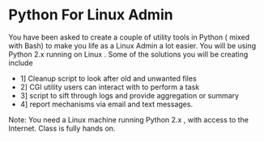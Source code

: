 # Python For Linux Admin

You have been asked to create a couple of utility tools in Python ( mixed with Bash) to make you life as a Linux Admin a lot easier. You will be using Python 2.x running on Linux
.
Some of the solutions you will be creating include

- 1] Cleanup script to look after old and unwanted files
- 2] CGI utility users can interact with to perform a task
- 3] script to sift through logs and provide aggregation or summary
- 4] report mechanisms via email and text messages.

Note:  You need a Linux machine running Python 2.x , with access to the Internet. Class is fully hands on. 
